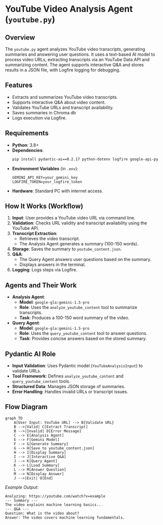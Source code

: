# YouTube Video Analysis Agent (`youtube.py`)

## Overview
The `youtube.py` agent analyzes YouTube video transcripts, generating summaries and answering user questions. It uses a text-based AI model to process video URLs, extracting transcripts via an  YouTube Data API and summarizing content. The agent supports interactive Q&A and stores results in a JSON file, with Logfire logging for debugging. 

## Features
- Extracts and summarizes YouTube video transcripts.
- Supports interactive Q&A about video content.
- Validates YouTube URLs and transcript availability.
- Saves summaries in Chroma db
- Logs execution via Logfire.


## Requirements
- **Python**: 3.8+
- **Dependencies**:
  ```bash
  pip install pydantic-ai==0.2.17 python-dotenv logfire google-api-python-client
  ```
- **Environment Variables** (in `.env`):
  ```plaintext
  GEMINI_API_KEY=your_gemini_key
  LOGFIRE_TOKEN=your_logfire_token
  ```
- **Hardware**: Standard PC with internet access.

## How It Works (Workflow)
1. **Input**: User provides a YouTube video URL via command line.
2. **Validation**: Checks URL validity and transcript availability using the YouTube API.
3. **Transcript Extraction**:
   - Retrieves the video transcript.
   - The Analysis Agent generates a summary (100-150 words).
4. **Storage**: Saves the summary to `youtube_content.json`.
5. **Q&A**:
   - The Query Agent answers user questions based on the summary.
   - Displays answers in the terminal.
6. **Logging**: Logs steps via Logfire.

## Agents and Their Work
- **Analysis Agent**:
  - **Model**: `google-gla:gemini-1.5-pro`
  - **Role**: Uses the `analyze_youtube_content` tool to summarize transcripts.
  - **Task**: Produces a 100-150 word summary of the video.
- **Query Agent**:
  - **Model**: `google-gla:gemini-1.5-pro`
  - **Role**: Uses the `query_youtube_content` tool to answer questions.
  - **Task**: Provides concise answers based on the stored summary.

## Pydantic AI Role
- **Input Validation**: Uses Pydantic model (`YouTubeAnalysisInput`) to validate URLs.
- **Tool Framework**: Defines `analyze_youtube_content` and `query_youtube_content` tools.
- **Structured Data**: Manages JSON storage of summaries.
- **Error Handling**: Handles invalid URLs or transcript issues.

## Flow Diagram
```mermaid
graph TD
    A[User Input: YouTube URL] --> B{Validate URL}
    B -->|Valid| C[Extract Transcript]
    B -->|Invalid| D[Error Message]
    C --> E[Analysis Agent]
    E --> F[Gemini Model]
    F --> G[Generate Summary]
    G --> H[Save to youtube_content.json]
    H --> I[Display Summary]
    I --> J[Interactive Q&A]
    J --> K[Query Agent]
    K --> L[Load Summary]
    L --> M[Answer Question]
    M --> N[Display Answer]
    J -->|Exit| O[End]
```

*Example Output*:
```
Analyzing: https://youtube.com/watch?v=example
--- Summary ---
The video explains machine learning basics...
--- Q&A ---
Question: What is the video about?
Answer: The video covers machine learning fundamentals.
```